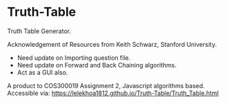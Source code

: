 # Truth-Table
Truth Table Generator.

Acknowledgement of Resources from Keith Schwarz, Stanford University.
+ Need update on Importing question file.
+ Need update on Forward and Back Chaining algorithms.
+ Act as a GUI also.

A product to COS300019 Assignment 2, Javascript algorithms based.
Accessible via: https://lelekhoa1812.github.io/Truth-Table/Truth_Table.html
